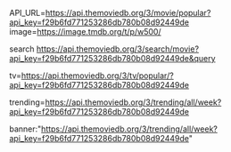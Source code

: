 API_URL=https://api.themoviedb.org/3/movie/popular?api_key=f29b6fd771253286db780b08d92449de
image=https://image.tmdb.org/t/p/w500/


search https://api.themoviedb.org/3/search/movie?api_key=f29b6fd771253286db780b08d92449de&query

tv=https://api.themoviedb.org/3/tv/popular/?api_key=f29b6fd771253286db780b08d92449de

trending=https://api.themoviedb.org/3/trending/all/week?api_key=f29b6fd771253286db780b08d92449de


banner:"https://api.themoviedb.org/3/trending/all/week?api_key=f29b6fd771253286db780b08d92449de"
